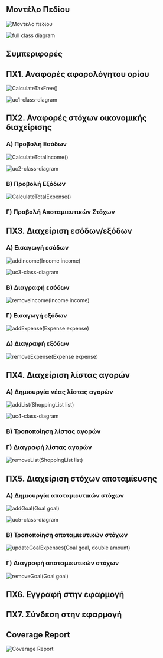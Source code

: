 <h2>Μοντέλο Πεδίου</h2>

![Μοντέλο πεδίου](diagrams/class-diagram-new.png)

![full class diagram](diagrams/class-diagram-full.png)

<h2>Συμπεριφορές</h2>

<h2>ΠΧ1. Αναφορές αφορολόγητου ορίου</h2>

![CalculateTaxFree()](diagrams/Account.CalculateCurrentTaxFree-sequence-diagram.png)

![uc1-class-diagram](diagrams/uc1-class-diagram.png)

<h2>ΠΧ2. Αναφορές στόχων οικονομικής διαχείρισης</h2>

<h3>Α) Προβολή Εσόδων</h3>

![CalculateTotalIncome()](diagrams/Account.CalculateTotalIncome-sequence-diagram.png)

![uc2-class-diagram](diagrams/uc2-class-diagram.png)

<h3>Β) Προβολή Εξόδων</h3>

![CalculateTotalExpense()](diagrams/Account.CalculateTotalExpense-sequense-diagram.png)

<h3>Γ) Προβολή Αποταμιευτικών Στόχων</h3>



<h2>ΠΧ3. Διαχείριση εσόδων/εξόδων</h2>

<h3>A) Εισαγωγή εσόδων</h3>

![addIncome(Income income)](diagrams/Account.addIncome-sequence-diagram.png)

![uc3-class-diagram](diagrams/uc3-class-diagram.png)

<h3>Β) Διαγραφή εσόδων</h3>

![removeIncome(Income income)](diagrams/Account.removeIncome-sequence-diagram.png)

<h3>Γ) Εισαγωγή εξόδων</h3>

![addExpense(Expense expense)](diagrams/Account.addExpense-sequence-diagram.png)

<h3>Δ) Διαγραφή εξόδων</h3>

![removeExpense(Expense expense)](diagrams/Account.removeExpense-sequence-diagram.png)

<h2>ΠΧ4. Διαχείριση λίστας αγορών</h2>

<h3>Α) Δημιουργία νέας λίστας αγορών</h3>

![addList(ShoppingList list)](diagrams/Account.addList-sequence-diagram.png)

![uc4-class-diagram](diagrams/uc4-class-diagram.png)

<h3>Β) Τροποποίηση λίστας αγορών</h3>



<h3>Γ) Διαγραφή λίστας αγορών</h3>

![removeList(ShoppingList list)](diagrams/Account.removeList-sequence-diagram.png)

<h2>ΠΧ5. Διαχείριση στόχων αποταμίευσης</h2>

<h3>Α) Δημιουργία αποταμιευτικών στόχων</h3>

![addGoal(Goal goal)](diagrams/Account.addGoal-sequence-diagram.png)

![uc5-class-diagram](diagrams/uc5-class-diagram.png)

<h3>Β) Τροποποίηση αποταμιευτικών στόχων</h3>

![updateGoalExpenses(Goal goal, double amount)](diagrams/Account.updateGoalExpenses-sequence-diagram.png)

<h3>Γ) Διαγραφή αποταμιευτικών στόχων</h3>

![removeGoal(Goal goal)](diagrams/Account.removeGoal-sequence-diagram.png)

<h2>ΠΧ6. Εγγραφή στην εφαρμογή</h2>

<h2>ΠΧ7. Σύνδεση στην εφαρμογή</h2>








<!--<h3>Διάγραμμα ακολουθίας addProduct(Product product)</h3>

![addProduct(Product product)](diagrams/ShoppingList.addProduct-sequence-diagram.png)

<h3>Διάγραμμα ακολουθίας removeProduct(Product product)</h3>

![removeProduct(Product product)](diagrams/ShoppingList.removeProduct-sequence-diagram.png)-->

<h2>Coverage Report</h2>

![Coverage Report](diagrams/coverage_report.png)